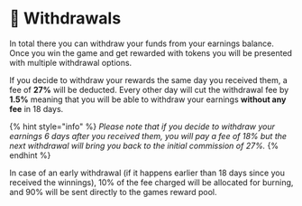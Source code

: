 # 🏧 Withdrawals

In total there you can withdraw your funds from your earnings balance. Once you win the game and get rewarded with tokens you will be presented with multiple withdrawal options.

If you decide to withdraw your rewards the same day you received them, a fee of **27%** will be deducted. Every other day will cut the withdrawal fee by **1.5%** meaning that you will be able to withdraw your earnings **without any fee** in 18 days.

{% hint style="info" %}
_Please note that if you decide to withdraw your earnings 6 days after you received them, you will pay a fee of 18% but the next withdrawal will bring you back to the initial commission of 27%._
{% endhint %}

In case of an early withdrawal (if it happens earlier than 18 days since you received the winnings), 10% of the fee charged will be allocated for burning, and 90% will be sent directly to the games reward pool.
